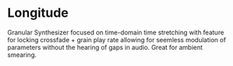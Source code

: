 # Longitude
Granular Synthesizer focused on time-domain time stretching with feature for locking crossfade + grain play rate allowing for seemless modulation of parameters without the hearing of gaps in audio. Great for ambient smearing. 
